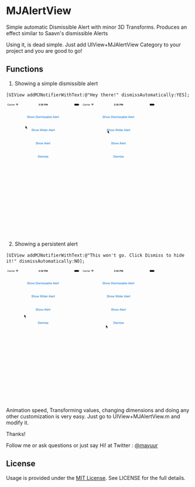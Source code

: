 # MJAlertView
Simple automatic Dismissible Alert with minor 3D Transforms. Produces an effect similar to Saavn's dismissible Alerts

Using it, is dead simple. Just add UIView+MJAlertView Category to your project and you are good to go!

## Functions

1. Showing a simple dismissible alert
```
[UIView addMJNotifierWithText:@"Hey there!" dismissAutomatically:YES];
```
![simpleAlert](Samples/simpleAlert.gif)
![widerAlert](Samples/widerAlert.gif)


2. Showing a persistent alert
```
[UIView addMJNotifierWithText:@"This won't go. Click Dismiss to hide it!" dismissAutomatically:NO];
```
![cancelAlert](Samples/cancelAlert.gif)
![dismissAlert](Samples/dismissAlert.gif)

Animation speed, Transforming values, changing dimensions and doing any other customization is very easy. Just go to UIView+MJAlertView.m and modify it. 


Thanks!

Follow me or ask questions or just say Hi! at Twitter : <a href="https://twitter.com/mayuur" target="_blank">@mayuur</a>

## License

Usage is provided under the [MIT License](http://opensource.org/licenses/mit-license.php).  See LICENSE for the full details.
